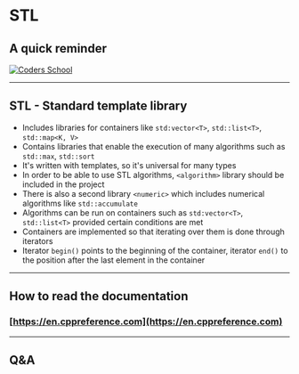 <!-- .slide: data-background="#111111" -->

# STL

## A quick reminder

<a href="https://coders.school">
    <img width="500" data-src="../img/coders_school_logo.png" src="../img/coders_school_logo.png" alt="Coders School" class="plain">
</a>

___

## STL - Standard template library

* <!-- .element: class="fragment fade-in" --> Includes libraries for containers like <code>std:vector&lt;T&gt;</code>, <code>std::list&lt;T&gt;</code>, <code>std::map&lt;K, V&gt;</code>
* <!-- .element: class="fragment fade-in" --> Contains libraries that enable the execution of many algorithms such as <code>std::max</code>, <code>std::sort</code>
* <!-- .element: class="fragment fade-in" --> It's written with templates, so it's universal for many types
* <!-- .element: class="fragment fade-in" --> In order to be able to use STL algorithms, <code>&lt;algorithm&gt;</code> library should be included in the project
* <!-- .element: class="fragment fade-in" --> There is also a second library <code>&lt;numeric&gt;</code> which includes numerical algorithms like <code>std::accumulate</code>
* <!-- .element: class="fragment fade-in" --> Algorithms can be run on containers such as <code>std:vector&lt;T&gt;</code>, <code>std::list&lt;T&gt;</code> provided certain conditions are met
* <!-- .element: class="fragment fade-in" --> Containers are implemented so that iterating over them is done through iterators
* <!-- .element: class="fragment fade-in" --> Iterator <code>begin()</code> points to the beginning of the container, iterator <code>end()</code> to the position after the last element in the container

___

## How to read the documentation

### [https://en.cppreference.com](https://en.cppreference.com)

___

## Q&A
